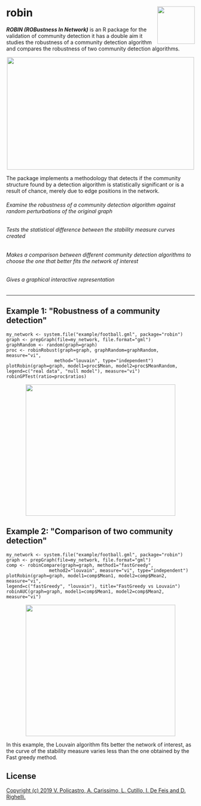 # robin <img align= "right" src="https://github.com/ValeriaPolicastro/Paper-Robin/blob/master/images/Logo.png" width="100" height="100" /> 

**_ROBIN (ROBustness In Network)_** is an R package for the validation of community detection it has a double aim it studies the robustness of a community detection algorithm and compares the robustness of two community detection algorithms. 

<p align="center">
  <img src="https://github.com/ValeriaPolicastro/Paper-Robin/blob/master/images/Schermata%20del%202019-09-23%2012-50-52.png" width="500" height="300" />
</p>


The package implements a methodology that detects if the community structure 
found by a detection algorithm is statistically significant or is a result 
of chance, merely due to edge positions in the network.

###### Examine the robustness of a community detection algorithm against random perturbations of the original graph

###### Tests the statistical difference between the stability measure curves created

###### Makes a comparison between different community detection algorithms to choose the one that better fits the network of interest

###### Gives a graphical interactive representation 

---------------

## Example 1: "Robustness of a community detection"
```{r}
my_network <- system.file("example/football.gml", package="robin")
graph <- prepGraph(file=my_network, file.format="gml")
graphRandom <- random(graph=graph)
proc <- robinRobust(graph=graph, graphRandom=graphRandom, measure="vi", 
                  method="louvain", type="independent")               
plotRobin(graph=graph, model1=proc$Mean, model2=proc$MeanRandom, 
legend=c("real data", "null model"), measure="vi")
robinGPTest(ratio=proc$ratios)
```
<p align="center">
<img src="https://github.com/ValeriaPolicastro/Paper-Robin/blob/master/images/Schermata%20del%202019-09-23%2012-24-29.png" width="400" height="350" />
</p>

## Example 2: "Comparison of two community detection"
```{r}
my_network <- system.file("example/football.gml", package="robin")
graph <- prepGraph(file=my_network, file.format="gml")
comp <- robinCompare(graph=graph, method1="fastGreedy",
                method2="louvain", measure="vi", type="independent")                
plotRobin(graph=graph, model1=comp$Mean1, model2=comp$Mean2, measure="vi", 
legend=c("fastGreedy", "louvain"), title="FastGreedy vs Louvain")
robinAUC(graph=graph, model1=comp$Mean1, model2=comp$Mean2, measure="vi")
```
<p align="center">
<img src="https://github.com/ValeriaPolicastro/Paper-Robin/blob/master/images/Schermata%20del%202019-09-23%2012-34-23.png" width="400" height="350"/>
</p>
In this example, the Louvain algorithm fits better the network of interest, as the curve of the stability measure varies less than the one obtained by the Fast greedy method.

## License
[Copyright (c) 2019 V. Policastro,  A. Carissimo, L. Cutillo, I. De Feis and D. Righelli.](https://github.com/ValeriaPolicastro/robin/blob/master/LICENSE)

